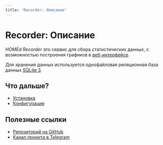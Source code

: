 ```yaml
---
title: 'Recorder: Описание'
---
```


# Recorder: Описание

_HOMEd Recorder_ это сервис для сбора статистических данных, с возможностью построения графиков в [веб-интерфейсе](/web/).

Для хранения данных используется однофайловая реляционная база данных [SQLite 3](https://www.sqlite.org).

## Что дальше?

- [Установка](/recorder/installation/)
- [Конфигурация](/recorder/configuration/)

## Полезные ссылки

- [Репозиторий на GitHub](https://github.com/u236/homed-service-recorder)
- [Канал проекта в Telegram](https://t.me/homed_info)
